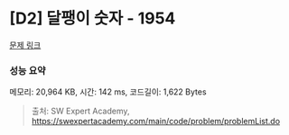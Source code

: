 # [D2] 달팽이 숫자 - 1954 

[문제 링크](https://swexpertacademy.com/main/code/problem/problemDetail.do?contestProbId=AV5PobmqAPoDFAUq) 

### 성능 요약

메모리: 20,964 KB, 시간: 142 ms, 코드길이: 1,622 Bytes



> 출처: SW Expert Academy, https://swexpertacademy.com/main/code/problem/problemList.do